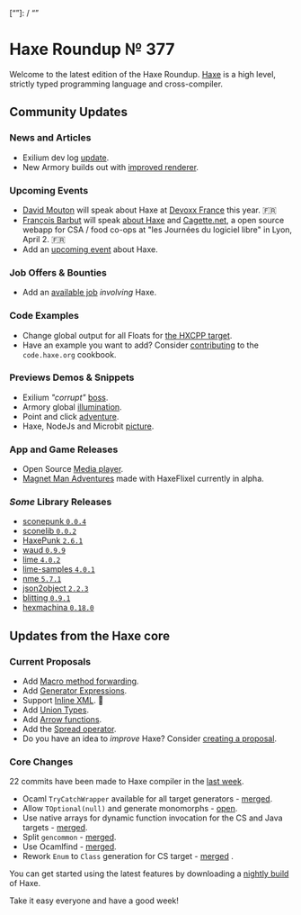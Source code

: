 [_template]: ../templates/roundup.html
[date]: / "2017-03-27 10:53:00"
[modified]: / "2017-03-27 11:07:00"
[published]: / "2017-03-27 14:30:00"
[description]: / "The latest news covering the Haxe community, featuring upcoming talks, the latest HaxeLib releases, game previews and lots more!"
[“”]: / “”

# Haxe Roundup № 377

Welcome to the latest edition of the Haxe Roundup. [Haxe](http://haxe.org/?utm_source=haxe.io) is a high level, strictly typed programming language and cross-compiler.

## Community Updates

### News and Articles

- Exilium dev log [update](https://twitter.com/5Mixer/status/845913051761016832).
- New Armory builds out with [improved renderer](https://twitter.com/luboslenco/status/844550609273573376).
	
### Upcoming Events

- [David Mouton](https://twitter.com/damoebius) will speak about Haxe at [Devoxx France](http://cfp.devoxx.fr/2017/talk/EFI-6314/Beyond_Javascript) this year. :fr:
- [François Barbut](https://github.com/bablukid) will speak [about Haxe](http://www.jdll.org/events/decouvrez-haxe-le-graal-du-developpeur-touche-a-tout/) and [Cagette.net](http://www.jdll.org/events/cagette-net-un-logiciel-libre-pour-le-circuit-court/), a open source webapp for  CSA / food co-ops at "les Journées du logiciel libre" in Lyon, April 2. :fr:
- Add an [upcoming event](https://github.com/skial/haxe.io/labels/events) about Haxe.

### Job Offers & Bounties

- Add an [available job](https://github.com/skial/haxe.io/labels/jobs) _involving_ Haxe.

### Code Examples

- Change global output for all Floats for [the HXCPP target](https://groups.google.com/d/msg/haxelang/_q3Q3yqZ2LQ/R0idRNQdCQAJ).
- Have an example you want to add? Consider [contributing](https://github.com/HaxeFoundation/code-cookbook#contributing-articles) to the `code.haxe.org` cookbook.

### Previews Demos & Snippets

- Exilium _"corrupt"_ [boss](https://twitter.com/5Mixer/status/845890121022918656).
- Armory global [illumination](https://twitter.com/luboslenco/status/845732684676648962).
- Point and click [adventure](https://twitter.com/eduardogrdev/status/845700496140750848).
- Haxe, NodeJs and Microbit [picture](https://twitter.com/MatthijsKamstra/status/845176397286932486).

### App and Game Releases

- Open Source [Media player]( https://twitter.com/ProgrammerRyan/status/845109928364654593).
- [Magnet Man Adventures](https://twitter.com/ohsat_games/status/845458724277927937) made with HaxeFlixel currently in alpha.

### _Some_ Library Releases

- [sconepunk `0.0.4`](http://lib.haxe.org/p/sconepunk)
- [sconelib `0.0.2`](http://lib.haxe.org/p/sconelib)
- [HaxePunk `2.6.1`](http://lib.haxe.org/p/HaxePunk)
- [waud `0.9.9`](http://lib.haxe.org/p/waud)
- [lime `4.0.2`](http://lib.haxe.org/p/lime)
- [lime-samples `4.0.1`](http://lib.haxe.org/p/lime-samples)
- [nme `5.7.1`](http://lib.haxe.org/p/nme)
- [json2object `2.2.3`](http://lib.haxe.org/p/json2object)
- [blitting `0.9.1`](http://lib.haxe.org/p/blitting)
- [hexmachina `0.18.0`](http://lib.haxe.org/p/hexmachina)

## Updates from the Haxe core

### Current Proposals

- Add [Macro method forwarding](https://github.com/HaxeFoundation/haxe-evolution/pull/18).
- Add [Generator Expressions](https://github.com/HaxeFoundation/haxe-evolution/pull/15).
- Support [Inline XML](https://github.com/HaxeFoundation/haxe-evolution/pull/12). :star2:
- Add [Union Types](https://github.com/HaxeFoundation/haxe-evolution/pull/11).
- Add [Arrow functions](https://github.com/HaxeFoundation/haxe-evolution/pull/8).
- Add the [Spread operator](https://github.com/HaxeFoundation/haxe-evolution/pull/7).
- Do you have an idea to _improve_ Haxe? Consider [creating a proposal].

### Core Changes

22 commits have been made to Haxe compiler in the [last week].

- Ocaml `TryCatchWrapper` available for all target generators - [merged](https://github.com/HaxeFoundation/haxe/pull/6128).
- Allow `TOptional(null)` and generate monomorphs - [open](https://github.com/HaxeFoundation/haxe/pull/6126).
- Use native arrays for dynamic function invocation for the CS and Java targets - [merged](https://github.com/HaxeFoundation/haxe/pull/6125).
- Split `gencommon` - [merged](https://github.com/HaxeFoundation/haxe/pull/6122).
- Use Ocamlfind - [merged](https://github.com/HaxeFoundation/haxe/pull/6123).
- Rework `Enum` to `Class` generation for CS target - [merged](https://github.com/HaxeFoundation/haxe/pull/6119) .

You can get started using the latest features by downloading a [nightly build] of Haxe.

Take it easy everyone and have a good week!

[last week]: https://github.com/issues?utf8=%E2%9C%93&q=closed%3A2017-03-21..2017-03-27+org%3Ahaxefoundation+is%3Aclosed+
[nightly build]: http://build.haxe.org
[creating a proposal]: https://github.com/HaxeFoundation/haxe-evolution

